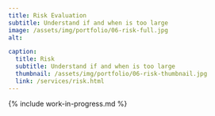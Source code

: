 ```yaml
---
title: Risk Evaluation
subtitle: Understand if and when is too large
image: /assets/img/portfolio/06-risk-full.jpg
alt: 

caption:
  title: Risk
  subtitle: Understand if and when is too large
  thumbnail: /assets/img/portfolio/06-risk-thumbnail.jpg
  link: /services/risk.html
---
```


{% include work-in-progress.md %}




